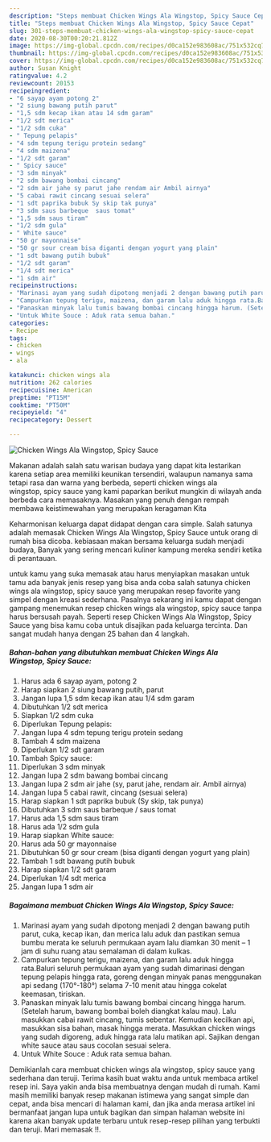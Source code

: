 ```yaml
---
description: "Steps membuat Chicken Wings Ala Wingstop, Spicy Sauce Cepat"
title: "Steps membuat Chicken Wings Ala Wingstop, Spicy Sauce Cepat"
slug: 301-steps-membuat-chicken-wings-ala-wingstop-spicy-sauce-cepat
date: 2020-08-30T00:20:21.812Z
image: https://img-global.cpcdn.com/recipes/d0ca152e983608ac/751x532cq70/chicken-wings-ala-wingstop-spicy-sauce-foto-resep-utama.jpg
thumbnail: https://img-global.cpcdn.com/recipes/d0ca152e983608ac/751x532cq70/chicken-wings-ala-wingstop-spicy-sauce-foto-resep-utama.jpg
cover: https://img-global.cpcdn.com/recipes/d0ca152e983608ac/751x532cq70/chicken-wings-ala-wingstop-spicy-sauce-foto-resep-utama.jpg
author: Susan Knight
ratingvalue: 4.2
reviewcount: 20153
recipeingredient:
- "6 sayap ayam potong 2"
- "2 siung bawang putih parut"
- "1,5 sdm kecap ikan atau 14 sdm garam"
- "1/2 sdt merica"
- "1/2 sdm cuka"
- " Tepung pelapis"
- "4 sdm tepung terigu protein sedang"
- "4 sdm maizena"
- "1/2 sdt garam"
- " Spicy sauce"
- "3 sdm minyak"
- "2 sdm bawang bombai cincang"
- "2 sdm air jahe sy parut jahe rendam air Ambil airnya"
- "5 cabai rawit cincang sesuai selera"
- "1 sdt paprika bubuk Sy skip tak punya"
- "3 sdm saus barbeque  saus tomat"
- "1,5 sdm saus tiram"
- "1/2 sdm gula"
- " White sauce"
- "50 gr mayonnaise"
- "50 gr sour cream bisa diganti dengan yogurt yang plain"
- "1 sdt bawang putih bubuk"
- "1/2 sdt garam"
- "1/4 sdt merica"
- "1 sdm air"
recipeinstructions:
- "Marinasi ayam yang sudah dipotong menjadi 2 dengan bawang putih parut, cuka, kecap ikan, dan merica lalu aduk dan pastikan semua bumbu merata ke seluruh permukaan ayam lalu diamkan 30 menit – 1 jam di suhu ruang atau semalaman di dalam kulkas."
- "Campurkan tepung terigu, maizena, dan garam lalu aduk hingga rata.Baluri seluruh permukaan ayam yang sudah dimarinasi dengan tepung pelapis hingga rata, goreng dengan minyak panas menggunakan api sedang (170°-180°) selama 7-10 menit atau hingga cokelat keemasan, tiriskan."
- "Panaskan minyak lalu tumis bawang bombai cincang hingga harum. (Setelah harum, bawang bombai boleh diangkat kalau mau). Lalu masukkan cabai rawit cincang, tumis sebentar. Kemudian kecilkan api, masukkan sisa bahan, masak hingga merata. Masukkan chicken wings yang sudah digoreng, aduk hingga rata lalu matikan api. Sajikan dengan white sauce atau saus cocolan sesuai selera."
- "Untuk White Souce : Aduk rata semua bahan."
categories:
- Recipe
tags:
- chicken
- wings
- ala

katakunci: chicken wings ala 
nutrition: 262 calories
recipecuisine: American
preptime: "PT15M"
cooktime: "PT50M"
recipeyield: "4"
recipecategory: Dessert

---
```



![Chicken Wings Ala Wingstop, Spicy Sauce](https://img-global.cpcdn.com/recipes/d0ca152e983608ac/751x532cq70/chicken-wings-ala-wingstop-spicy-sauce-foto-resep-utama.jpg)

Makanan adalah salah satu warisan budaya yang dapat kita lestarikan karena setiap area memiliki keunikan tersendiri, walaupun namanya sama tetapi rasa dan warna yang berbeda, seperti chicken wings ala wingstop, spicy sauce yang kami paparkan berikut mungkin di wilayah anda berbeda cara memasaknya. Masakan yang penuh dengan rempah membawa keistimewahan yang merupakan keragaman Kita

Keharmonisan keluarga dapat didapat dengan cara simple. Salah satunya adalah memasak Chicken Wings Ala Wingstop, Spicy Sauce untuk orang di rumah bisa dicoba. kebiasaan makan bersama keluarga sudah menjadi budaya, Banyak yang sering mencari kuliner kampung mereka sendiri ketika di perantauan.



untuk kamu yang suka memasak atau harus menyiapkan masakan untuk tamu ada banyak jenis resep yang bisa anda coba salah satunya chicken wings ala wingstop, spicy sauce yang merupakan resep favorite yang simpel dengan kreasi sederhana. Pasalnya sekarang ini kamu dapat dengan gampang menemukan resep chicken wings ala wingstop, spicy sauce tanpa harus bersusah payah.
Seperti resep Chicken Wings Ala Wingstop, Spicy Sauce yang bisa kamu coba untuk disajikan pada keluarga tercinta. Dan sangat mudah hanya dengan 25 bahan dan 4 langkah.


<!--inarticleads1-->

##### Bahan-bahan yang dibutuhkan membuat Chicken Wings Ala Wingstop, Spicy Sauce:

1. Harus ada 6 sayap ayam, potong 2
1. Harap siapkan 2 siung bawang putih, parut
1. Jangan lupa 1,5 sdm kecap ikan atau 1/4 sdm garam
1. Dibutuhkan 1/2 sdt merica
1. Siapkan 1/2 sdm cuka
1. Diperlukan  Tepung pelapis:
1. Jangan lupa 4 sdm tepung terigu protein sedang
1. Tambah 4 sdm maizena
1. Diperlukan 1/2 sdt garam
1. Tambah  Spicy sauce:
1. Diperlukan 3 sdm minyak
1. Jangan lupa 2 sdm bawang bombai cincang
1. Jangan lupa 2 sdm air jahe (sy, parut jahe, rendam air. Ambil airnya)
1. Jangan lupa 5 cabai rawit, cincang (sesuai selera)
1. Harap siapkan 1 sdt paprika bubuk (Sy skip, tak punya)
1. Dibutuhkan 3 sdm saus barbeque / saus tomat
1. Harus ada 1,5 sdm saus tiram
1. Harus ada 1/2 sdm gula
1. Harap siapkan  White sauce:
1. Harus ada 50 gr mayonnaise
1. Dibutuhkan 50 gr sour cream (bisa diganti dengan yogurt yang plain)
1. Tambah 1 sdt bawang putih bubuk
1. Harap siapkan 1/2 sdt garam
1. Diperlukan 1/4 sdt merica
1. Jangan lupa 1 sdm air




<!--inarticleads2-->

##### Bagaimana membuat  Chicken Wings Ala Wingstop, Spicy Sauce:

1. Marinasi ayam yang sudah dipotong menjadi 2 dengan bawang putih parut, cuka, kecap ikan, dan merica lalu aduk dan pastikan semua bumbu merata ke seluruh permukaan ayam lalu diamkan 30 menit – 1 jam di suhu ruang atau semalaman di dalam kulkas.
1. Campurkan tepung terigu, maizena, dan garam lalu aduk hingga rata.Baluri seluruh permukaan ayam yang sudah dimarinasi dengan tepung pelapis hingga rata, goreng dengan minyak panas menggunakan api sedang (170°-180°) selama 7-10 menit atau hingga cokelat keemasan, tiriskan.
1. Panaskan minyak lalu tumis bawang bombai cincang hingga harum. (Setelah harum, bawang bombai boleh diangkat kalau mau). Lalu masukkan cabai rawit cincang, tumis sebentar. Kemudian kecilkan api, masukkan sisa bahan, masak hingga merata. Masukkan chicken wings yang sudah digoreng, aduk hingga rata lalu matikan api. Sajikan dengan white sauce atau saus cocolan sesuai selera.
1. Untuk White Souce : Aduk rata semua bahan.




Demikianlah cara membuat chicken wings ala wingstop, spicy sauce yang sederhana dan teruji. Terima kasih buat waktu anda untuk membaca artikel resep ini. Saya yakin anda bisa membuatnya dengan mudah di rumah. Kami masih memiliki banyak resep makanan istimewa yang sangat simple dan cepat, anda bisa mencari di halaman kami, dan jika anda merasa artikel ini bermanfaat jangan lupa untuk bagikan dan simpan halaman website ini karena akan banyak update terbaru untuk resep-resep pilihan yang terbukti dan teruji. Mari memasak !!. 
